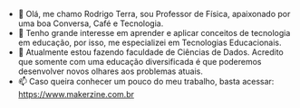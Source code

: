 - 👋 Olá, me chamo Rodrigo Terra, sou Professor de Física, apaixonado por uma boa Conversa, Café e Tecnologia.
- 👀 Tenho grande interesse em aprender e aplicar conceitos de tecnologia em educação, por isso, me especializei em Tecnologias Educacionais. 
- 🌱 Atualmente estou fazendo faculdade de Ciências de Dados. Acredito que somente com uma educação diversificada é que poderemos desenvolver novos olhares aos problemas atuais.
- 📫 Caso queira conhecer um pouco do meu trabalho, basta acessar: https://www.makerzine.com.br
